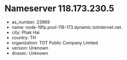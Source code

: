 # Nameserver 118.173.230.5

* as_number: 23969
* name: node-19fp.pool-118-173.dynamic.totinternet.net.
* city: Phak Hai
* country: TH
* organization: TOT Public Company Limited
* version: Unknown
* dnssec: Unknown
